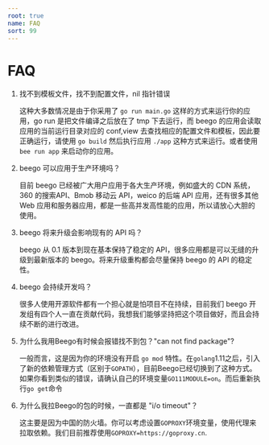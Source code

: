 ```yaml
---
root: true
name: FAQ
sort: 99
---
```


# FAQ

1. 找不到模板文件，找不到配置文件，nil 指针错误

	这种大多数情况是由于你采用了 `go run main.go` 这样的方式来运行你的应用，go run 是把文件编译之后放在了 tmp 下去运行，而 beego 的应用会读取应用的当前运行目录对应的 conf,view 去查找相应的配置文件和模板，因此要正确运行，请使用 `go build` 然后执行应用 `./app` 这种方式来运行。或者使用 `bee run app` 来启动你的应用。

2. beego 可以应用于生产环境吗？

	目前 beego 已经被广大用户应用于各大生产环境，例如盛大的 CDN 系统，360 的搜索API、Bmob 移动云 API，weico 的后端 API 应用，还有很多其他 Web 应用和服务器应用，都是一些高并发高性能的应用，所以请放心大胆的使用。

3. beego 将来升级会影响现有的 API 吗？

	beego 从 0.1 版本到现在基本保持了稳定的 API，很多应用都是可以无缝的升级到最新版本的 beego。将来升级重构都会尽量保持 beego 的 API 的稳定性。

4. beego 会持续开发吗？

	很多人使用开源软件都有一个担心就是怕项目不在持续，目前我们 beego 开发组有四个人一直在贡献代码，我想我们能够坚持把这个项目做好，而且会持续不断的进行改进。

5. 为什么我用Beego有时候会报错找不到包？"can not find package"?
    
    一般而言，这是因为你的环境没有开启 `go mod` 特性。在`golang`1.11之后，引入了新的依赖管理方式（区别于`GOPATH`），目前Beego已经切换到了这种方式。
    如果你看到类似的错误，请确认自己的环境变量`GO111MODULE=on`。而后重新执行`go get`命令
   
6. 为什么我拉Beego的包的时候，一直都是 "i/o timeout"？

    这主要是因为中国的防火墙。你可以考虑设置`GOPROXY`环境变量，使用代理来拉取依赖。我们目前推荐使用`GOPROXY=https://goproxy.cn`.